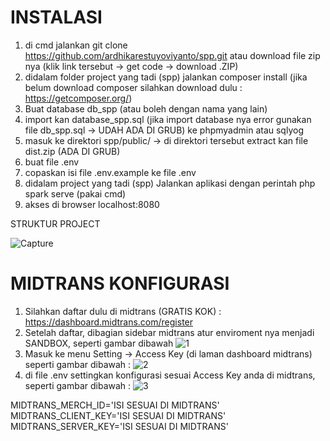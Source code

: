 # INSTALASI 
1. di cmd jalankan git clone https://github.com/ardhikarestuyoviyanto/spp.git atau download file zip nya (klik link tersebut -> get code -> download .ZIP)
2. didalam folder project yang tadi (spp) jalankan composer install (jika belum download composer silahkan download dulu : https://getcomposer.org/)
3. Buat database db_spp (atau boleh dengan nama yang lain)
4. import kan database_spp.sql (jika import database nya error gunakan file db_spp.sql -> UDAH ADA DI GRUB) ke phpmyadmin atau sqlyog
5. masuk ke direktori spp/public/ -> di direktori tersebut extract kan file dist.zip (ADA DI GRUB)
6. buat file .env
7. copaskan isi file .env.example ke file .env
8. didalam project yang tadi (spp) Jalankan aplikasi dengan perintah php spark serve (pakai cmd)
9. akses di browser localhost:8080 

STRUKTUR PROJECT

![Capture](https://user-images.githubusercontent.com/61740978/146667969-efe48dcf-8984-4cf8-9636-9bde3fd6ce14.PNG)

# MIDTRANS KONFIGURASI
1. Silahkan daftar dulu di midtrans (GRATIS KOK) : https://dashboard.midtrans.com/register 
2. Setelah daftar, dibagian sidebar midtrans atur enviroment nya menjadi SANDBOX, seperti gambar dibawah
![1](https://user-images.githubusercontent.com/61740978/147081798-10f80f80-54d0-44d1-be1f-3ea92c8d17d7.PNG)
3. Masuk ke menu Setting -> Access Key (di laman dashboard midtrans) seperti gambar dibawah :
![2](https://user-images.githubusercontent.com/61740978/147083141-ff637bef-d615-444b-94b1-660071aa621e.png)
4. di file .env settingkan konfigurasi sesuai Access Key anda di midtrans, seperti gambar dibawah :
![3](https://user-images.githubusercontent.com/61740978/147083349-4b8418d1-b6a8-4888-a126-acecbf8da4c7.PNG)

MIDTRANS_MERCH_ID='ISI SESUAI DI MIDTRANS'<br>
MIDTRANS_CLIENT_KEY='ISI SESUAI DI MIDTRANS'<br>
MIDTRANS_SERVER_KEY='ISI SESUAI DI MIDTRANS'<br>

